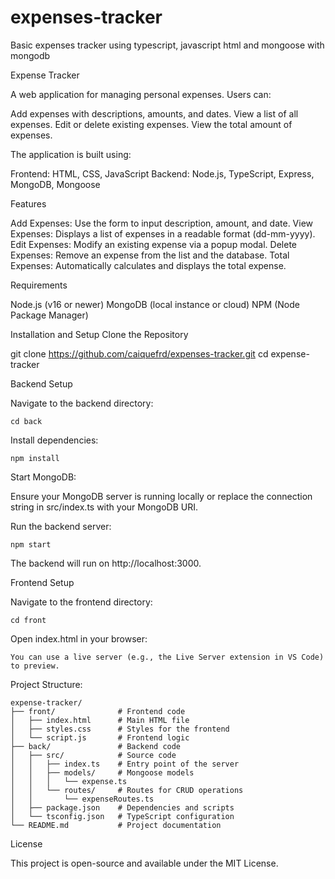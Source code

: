 # expenses-tracker
Basic expenses tracker using typescript, javascript html and mongoose with mongodb

Expense Tracker

A web application for managing personal expenses. Users can:

Add expenses with descriptions, amounts, and dates.
View a list of all expenses.
Edit or delete existing expenses.
View the total amount of expenses.

The application is built using:

Frontend: HTML, CSS, JavaScript
Backend: Node.js, TypeScript, Express, MongoDB, Mongoose

Features

Add Expenses: Use the form to input description, amount, and date.
View Expenses: Displays a list of expenses in a readable format (dd-mm-yyyy).
Edit Expenses: Modify an existing expense via a popup modal.
Delete Expenses: Remove an expense from the list and the database.
Total Expenses: Automatically calculates and displays the total expense.

Requirements

Node.js (v16 or newer)
MongoDB (local instance or cloud)
NPM (Node Package Manager)

Installation and Setup
Clone the Repository

git clone https://github.com/caiquefrd/expenses-tracker.git
cd expense-tracker

Backend Setup

Navigate to the backend directory:

    cd back

Install dependencies:

    npm install

Start MongoDB:

Ensure your MongoDB server is running locally or replace the connection string in src/index.ts with your MongoDB URI.

Run the backend server:

    npm start

The backend will run on http://localhost:3000.

Frontend Setup

Navigate to the frontend directory:

    cd front

Open index.html in your browser:

    You can use a live server (e.g., the Live Server extension in VS Code) to preview.

Project Structure:

    expense-tracker/
    ├── front/              # Frontend code
    │   ├── index.html      # Main HTML file
    │   ├── styles.css      # Styles for the frontend
    │   └── script.js       # Frontend logic
    ├── back/               # Backend code
    │   ├── src/            # Source code
    │   │   ├── index.ts    # Entry point of the server
    │   │   ├── models/     # Mongoose models
    │   │   │   └── expense.ts
    │   │   └── routes/     # Routes for CRUD operations
    │   │       └── expenseRoutes.ts
    │   ├── package.json    # Dependencies and scripts
    │   └── tsconfig.json   # TypeScript configuration
    └── README.md           # Project documentation


License

This project is open-source and available under the MIT License.
